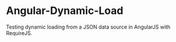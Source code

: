 Angular-Dynamic-Load
====================

Testing dynamic loading from a JSON data source in AngularJS with RequireJS.
